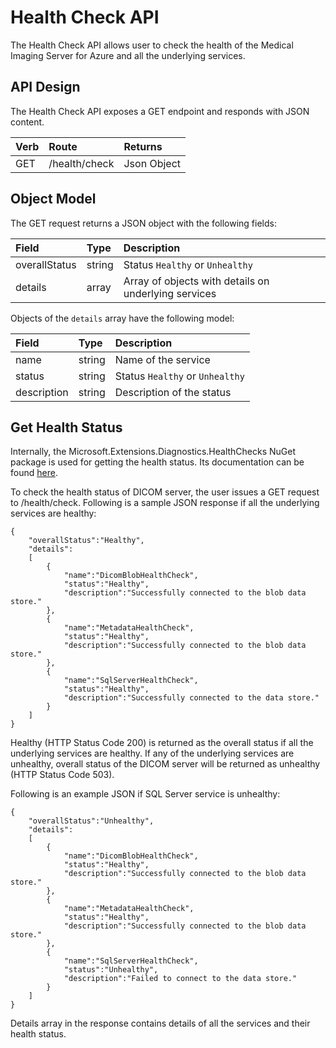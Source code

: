 # Health Check API

The Health Check API allows user to check the health of the Medical Imaging Server for Azure and all the underlying services.

## API Design

The Health Check API exposes a GET endpoint and responds with JSON content.

Verb | Route              | Returns     
:--- | :----------------- | :---------- 
GET  | /health/check      | Json Object 

## Object Model

The GET request returns a JSON object with the following fields:

Field         | Type   | Description
:------------ | :----- | :----------
overallStatus | string | Status `Healthy` or `Unhealthy`
details       | array  | Array of objects with details on underlying services

Objects of the `details` array have the following model:

Field         | Type   | Description
:------------ | :----- | :----------
name		  | string | Name of the service
status		  | string | Status `Healthy` or `Unhealthy`
description   | string | Description of the status

## Get Health Status

Internally, the Microsoft.Extensions.Diagnostics.HealthChecks NuGet package is used for getting the health status. Its documentation can be found [here](https://docs.microsoft.com/en-us/dotnet/api/microsoft.extensions.diagnostics.healthchecks?view=dotnet-plat-ext-3.1).

To check the health status of DICOM server, the user issues a GET request to /health/check. Following is a sample JSON response if all the underlying services are healthy:
```
{
	"overallStatus":"Healthy",
	"details":
	[
		{
			"name":"DicomBlobHealthCheck",
			"status":"Healthy",
			"description":"Successfully connected to the blob data store."
		},
		{
			"name":"MetadataHealthCheck",
			"status":"Healthy",
			"description":"Successfully connected to the blob data store."
		},
		{
			"name":"SqlServerHealthCheck",
			"status":"Healthy",
			"description":"Successfully connected to the data store."
		}
	]
}
```

Healthy (HTTP Status Code 200) is returned as the overall status if all the underlying services are healthy. If any of the underlying services are unhealthy, overall status of the DICOM server will be returned as unhealthy (HTTP Status Code 503).

Following is an example JSON if SQL Server service is unhealthy:
```
{
	"overallStatus":"Unhealthy",
	"details":
	[
		{
			"name":"DicomBlobHealthCheck",
			"status":"Healthy",
			"description":"Successfully connected to the blob data store."
		},
		{
			"name":"MetadataHealthCheck",
			"status":"Healthy",
			"description":"Successfully connected to the blob data store."
		},
		{
			"name":"SqlServerHealthCheck",
			"status":"Unhealthy",
			"description":"Failed to connect to the data store."
		}
	]
}
```

Details array in the response contains details of all the services and their health status.

